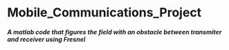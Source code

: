 # Mobile_Communications_Project

##### A matlab code that figures the field with an obstacle between transmiter and receiver using Fresnel 
